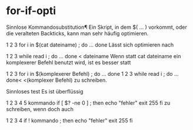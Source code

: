 # for-if-opti
Sinnlose Kommandosubstitution¶
Ein Skript, in dem $( ... ) vorkommt, oder die veralteten Backticks, kann man sehr häufig optimieren.

1
2
3
for i in $(cat dateiname) ; do
  ...
done
Lässt sich optimieren nach

1
2
3
while read i ; do
  ...
done < dateiname
Wenn statt cat dateiname ein komplexerer Befehl benutzt wird, ist es besser statt

1
2
3
for i in $(komplexerer Befehl) ; do
  ...
done
1
2
3
while read i ; do
  ...
done< <(komplexer Befehl)
zu schreiben.

Sinnloses test
Es ist überflüssig

1
2
3
4
5
kommando
if [ $? -ne 0 ] ; then
  echo "fehler"
  exit 255
fi
zu schreiben, wenn doch auch

1
2
3
4
if ! kommando ; then
  echo "fehler"
  exit 255
fi

